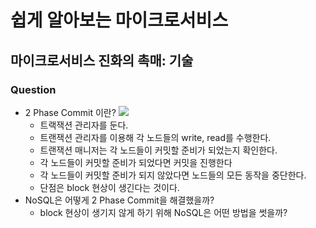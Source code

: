 # 쉽게 알아보는 마이크로서비스

## 마이크로서비스 진화의 촉매: 기술

### Question
- 2 Phase Commit 이란?
![](./image/Two-Phase-Commit.png)
  - 트랙잭션 관리자를 둔다.
  - 트랜잭션 관리자를 이용해 각 노드들의 write, read를 수행한다.
  - 트랜잭션 매니저는 각 노드들이 커밋할 준비가 되었는지 확인한다.
  - 각 노드들이 커밋할 준비가 되었다면 커밋을 진행한다
  - 각 노드들이 커밋할 준비가 되지 않았다면 노드들의 모든 동작을 중단한다.
  - 단점은 block 현상이 생긴다는 것이다.
- NoSQL은 어떻게 2 Phase Commit을 해결했을까?
  - block 현상이 생기지 않게 하기 위해 NoSQL은 어떤 방법을 썻을까?